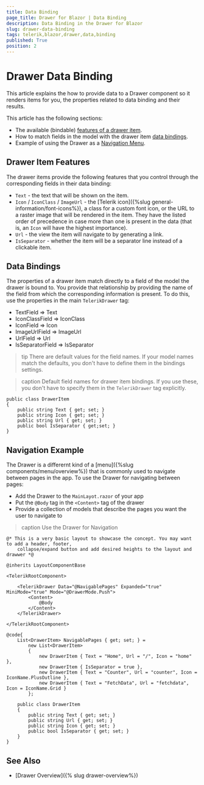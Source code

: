 ```yaml
---
title: Data Binding
page_title: Drawer for Blazor | Data Binding
description: Data Binding in the Drawer for Blazor
slug: drawer-data-binding
tags: telerik,blazor,drawer,data,binding
published: True
position: 2
---
```


# Drawer Data Binding

This article explains the how to provide data to a Drawer component so it renders items for you, the properties related to data binding and their results.

This article has the following sections:

* The available (bindable) [features of a drawer item](#drawer-item-features).
* How to match fields in the model with the drawer item [data bindings](#data-bindings).
* Example of using the Drawer as a [Navigation Menu](#navigation-example).


## Drawer Item Features

The drawer items provide the following features that you control through the corresponding fields in their data binding:


* `Text` - the text that will be shown on the item.
* `Icon` / `IconClass` / `ImageUrl` - the [Telerik icon]({%slug general-information/font-icons%}), a class for a custom font icon, or the URL to a raster image that will be rendered in the item. They have the listed order of precedence in case more than one is present in the data (that is, an `Icon` will have the highest importance).
* `Url` - the view the item will navigate to by generating a link.
* `IsSeparator` - whether the item will be a separator line instead of a clickable item.

## Data Bindings

The properties of a drawer item match directly to a field of the model the drawer is bound to. You provide that relationship by providing the name of the field from which the corresponding information is present. To do this, use the properties in the main `TelerikDrawer` tag:


* TextField => Text
* IconClassField => IconClass
* IconField => Icon
* ImageUrlField => ImageUrl
* UrlField => Url
* IsSeparatorField => IsSeparator


>tip There are default values for the field names. If your model names match the defaults, you don't have to define them in the bindings settings.

>caption Default field names for drawer item bindings. If you use these, you don't have to specify them in the `TelerikDrawer` tag explicitly.

````CSHTML
public class DrawerItem
{
	public string Text { get; set; }
	public string Icon { get; set; }
	public string Url { get; set; }
	public bool IsSeparator { get;set; }
}
````


## Navigation Example

The Drawer is a differernt kind of a [menu]({%slug components/menu/overview%}) that is commonly used to navigate between pages in the app. To use the Drawer for navigating between pages:

* Add the Drawer to the `MainLayot.razor` of your app
* Put the `@Body` tag in the `<Content>` tag of the drawer
* Provide a collection of models that describe the pages you want the user to navigate to

>caption Use the Drawer for Navigation

````CSHTML
@* This is a very basic layout to showcase the concept. You may want to add a header, footer, 
    collapse/expand button and add desired heights to the layout and drawwer *@

@inherits LayoutComponentBase

<TelerikRootComponent>

    <TelerikDrawer Data="@NavigablePages" Expanded="true" MiniMode="true" Mode="@DrawerMode.Push">
        <Content>
            @Body
        </Content>
    </TelerikDrawer>

</TelerikRootComponent>

@code{ 
    List<DrawerItem> NavigablePages { get; set; } =
        new List<DrawerItem>
        {
            new DrawerItem { Text = "Home", Url = "/", Icon = "home" },
            new DrawerItem { IsSeparator = true },
            new DrawerItem { Text = "Counter", Url = "counter", Icon = IconName.PlusOutline },
            new DrawerItem { Text = "FetchData", Url = "fetchdata", Icon = IconName.Grid }
        };

    public class DrawerItem
    {
        public string Text { get; set; }
        public string Url { get; set; }
        public string Icon { get; set; }
        public bool IsSeparator { get; set; }
    }
}
````


## See Also

* [Drawer Overview]({% slug drawer-overview%})

